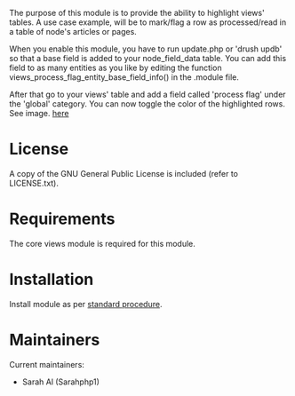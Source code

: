 The purpose of this module is to provide the ability to highlight views' tables. A use case example, will be to mark/flag a row as processed/read in a table of node's articles or pages.

When you enable this module, you have to run update.php or 'drush updb' so that a base field is added to your node_field_data table.
You can add this field to as many entities as you like by editing the function views_process_flag_entity_base_field_info() in the .module file.

After that go to your views' table and add a field called 'process flag' under the 'global' category.
You can now toggle the color of the highlighted rows.
See image. [here](https://github.com/Sarahphp1/views_process_flag/process_flag_example_views.png)



# License

A copy of the GNU General Public License is included (refer to LICENSE.txt).

# Requirements

The core views module is required for this module.

# Installation

Install module as per [standard procedure][drupal-module-install].

[drupal-module-install]: https://www.drupal.org/docs/8/extending-drupal/installing-contributed-modules "Installing Contributed Modules"

# Maintainers

Current maintainers:
* Sarah Al (Sarahphp1)


